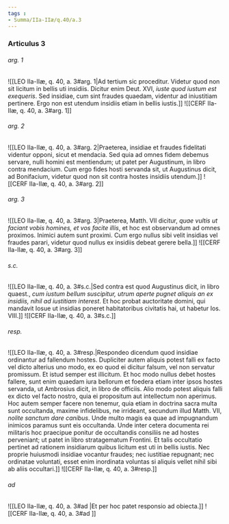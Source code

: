 ```yaml
---
tags : 
- Summa/IIa-IIæ/q.40/a.3
---
```


### Articulus 3

###### arg. 1
![[LEO IIa-IIæ, q. 40, a. 3#arg. 1|Ad tertium sic proceditur. Videtur quod non sit licitum in bellis uti insidiis. Dicitur enim Deut. XVI, *iuste quod iustum est exequeris*. Sed insidiae, cum sint fraudes quaedam, videntur ad iniustitiam pertinere. Ergo non est utendum insidiis etiam in bellis iustis.]]
![[CERF IIa-IIæ, q. 40, a. 3#arg. 1]]

###### arg. 2
![[LEO IIa-IIæ, q. 40, a. 3#arg. 2|Praeterea, insidiae et fraudes fidelitati videntur opponi, sicut et mendacia. Sed quia ad omnes fidem debemus servare, nulli homini est mentiendum; ut patet per Augustinum, in libro contra mendacium. Cum ergo fides hosti servanda sit, ut Augustinus dicit, ad Bonifacium, videtur quod non sit contra hostes insidiis utendum.]]
![[CERF IIa-IIæ, q. 40, a. 3#arg. 2]]

###### arg. 3
![[LEO IIa-IIæ, q. 40, a. 3#arg. 3|Praeterea, Matth. VII dicitur, *quae vultis ut faciant vobis homines, et vos facite illis*, et hoc est observandum ad omnes proximos. Inimici autem sunt proximi. Cum ergo nullus sibi velit insidias vel fraudes parari, videtur quod nullus ex insidiis debeat gerere bella.]]
![[CERF IIa-IIæ, q. 40, a. 3#arg. 3]]

###### s.c.
![[LEO IIa-IIæ, q. 40, a. 3#s.c.|Sed contra est quod Augustinus dicit, in libro quaest., *cum iustum bellum suscipitur, utrum aperte pugnet aliquis an ex insidiis, nihil ad iustitiam interest*. Et hoc probat auctoritate domini, qui mandavit Iosue ut insidias poneret habitatoribus civitatis hai, ut habetur Ios. VIII.]]
![[CERF IIa-IIæ, q. 40, a. 3#s.c.]]

###### resp.
![[LEO IIa-IIæ, q. 40, a. 3#resp.|Respondeo dicendum quod insidiae ordinantur ad fallendum hostes. Dupliciter autem aliquis potest falli ex facto vel dicto alterius uno modo, ex eo quod ei dicitur falsum, vel non servatur promissum. Et istud semper est illicitum. Et hoc modo nullus debet hostes fallere, sunt enim quaedam iura bellorum et foedera etiam inter ipsos hostes servanda, ut Ambrosius dicit, in libro de officiis. Alio modo potest aliquis falli ex dicto vel facto nostro, quia ei propositum aut intellectum non aperimus. Hoc autem semper facere non tenemur, quia etiam in doctrina sacra multa sunt occultanda, maxime infidelibus, ne irrideant, secundum illud Matth. VII, *nolite sanctum dare canibus*. Unde multo magis ea quae ad impugnandum inimicos paramus sunt eis occultanda. Unde inter cetera documenta rei militaris hoc praecipue ponitur de occultandis consiliis ne ad hostes perveniant; ut patet in libro stratagematum Frontini. Et talis occultatio pertinet ad rationem insidiarum quibus licitum est uti in bellis iustis. Nec proprie huiusmodi insidiae vocantur fraudes; nec iustitiae repugnant; nec ordinatae voluntati, esset enim inordinata voluntas si aliquis vellet nihil sibi ab aliis occultari.]]
![[CERF IIa-IIæ, q. 40, a. 3#resp.]]

###### ad 
![[LEO IIa-IIæ, q. 40, a. 3#ad |Et per hoc patet responsio ad obiecta.]]
![[CERF IIa-IIæ, q. 40, a. 3#ad ]]

